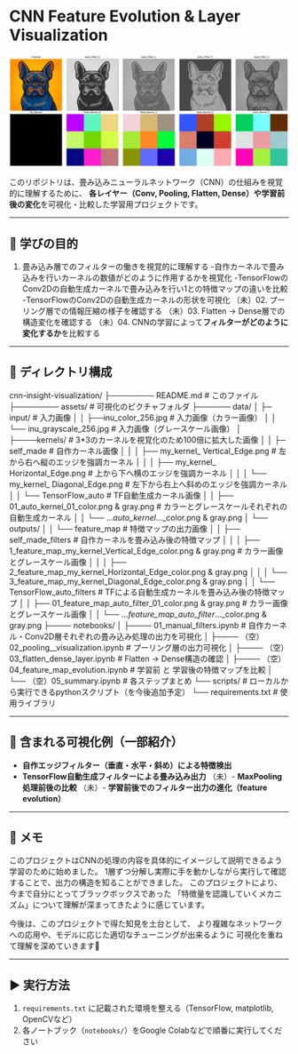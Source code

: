 # CNN Feature Evolution & Layer Visualization

![自動生成カーネルの畳み込み可視化](/assets/inu_tf_auto_kernel_c.png)

このリポジトリは、畳み込みニューラルネットワーク（CNN）の仕組みを視覚的に理解するために、
**各レイヤー（Conv, Pooling, Flatten, Dense）や学習前後の変化**を可視化・比較した学習用プロジェクトです。

---

## 🧠 学びの目的

01. 畳み込み層でのフィルターの働きを視覚的に理解する
-自作カーネルで畳み込みを行いカーネルの数値がどのように作用するかを視覚化
-TensorFlowのConv2Dの自動生成カーネルで畳み込みを行い1との特徴マップの違いを比較
-TensorFlowのConv2Dの自動生成カーネルの形状を可視化
（未）02. プーリング層での情報圧縮の様子を確認する
（未）03. Flatten → Dense層での構造変化を確認する
（未）04. CNNの学習によって**フィルターがどのように変化するか**を比較する

---

## 📁 ディレクトリ構成

cnn-insight-visualization/
├──────── README.md  # このファイル
├──────── assets/  # 可視化のピクチャフォルダ
├────── data/
│  ├─ input/ # 入力画像
│  │       ├──inu_color_256.jpg      # 入力画像（カラー画像）
│  │       └── inu_grayscale_256.jpg              # 入力画像（グレースケール画像）
│  ├────kernels/   # 3*3のカーネルを視覚化のため100倍に拡大した画像
│  │     ├─ self_made      # 自作カーネル画像
│  │     │     ├── my_kernel_ Vertical_Edge.png      # 左から右へ縦のエッジを強調カーネル
│  │     │     ├── my_kernel_ Horizontal_Edge.png    # 上から下へ横のエッジを強調カーネル
│  │     │     └── my_kernel_ Diagonal_Edge.png      # 左下から右上へ斜めのエッジを強調カーネル
│  │     └── TensorFlow_auto     # TF自動生成カーネル画像
│  │            ├── 01_auto_kernel_01_color.png & gray.png      # カラーとグレースケールそれぞれの自動生成カーネル
│  │            └── ..._auto_kernel_..._color.png & gray.png
│  └── outputs/
│  │       └── feature_map # 特徴マップの出力画像
│  │          ├── self_made_filters  # 自作カーネルを畳み込み後の特徴マップ
│  │          │ ├── 1_feature_map_my_kernel_Vertical_Edge_color.png & gray.png # カラー画像とグレースケール画像
│  │          │ ├── 2_feature_map_my_kernel_Horizontal_Edge_color.png & gray.png
│  │          │ └── 3_feature_map_my_kernel_Diagonal_Edge_color.png & gray.png
│  │          └── TensorFlow_auto_filters     # TFによる自動生成カーネルを畳み込み後の特徴マップ
│  │             ├── 01_feature_map_auto_filter_01_color.png & gray.png   # カラー画像とグレースケール画像
│  │             └── …_feature_map_auto_filter_..._color.png & gray.png
├──── notebooks/
│        ├──── 01_manual_filters.ipynb # 自作カーネル・Conv2D層それぞれの畳み込み処理の出力を可視化
│        ├──── （空）02_pooling__visualization.ipynb # プーリング層の出力可視化
│        ├──── （空）03_flatten_dense_layer.ipynb # Flatten → Dense構造の確認
│        ├──── （空）04_feature_map_evolution.ipynb # 学習前 と 学習後の特徴マップを比較
│        └── （空）05_summary.ipynb # 各ステップまとめ
└── scripts/  # ローカルから実行できるpythonスクリプト（を今後追加予定）
└── requirements.txt # 使用ライブラリ


---

## 🎨 含まれる可視化例（一部紹介）

- **自作エッジフィルター（垂直・水平・斜め）による特徴検出**
- **TensorFlow自動生成フィルターによる畳み込み出力**
（未）- **MaxPooling処理前後の比較**
（未）- **学習前後でのフィルター出力の進化（feature evolution）**

---

## 💬 メモ

このプロジェクトはCNNの処理の内容を具体的にイメージして説明できるよう学習のために始めました。
1層ずつ分解し実際に手を動かしながら実行して確認することで、出力の構造を知ることができました。
このプロジェクトにより、今まで自分にとってブラックボックスであった
「特徴量を認識していくメカニズム」について理解が深まってきたように感じています。

今後は、このプロジェクトで得た知見を土台として、
より複雑なネットワークへの応用や、モデルに応じた適切なチューニングが出来るように
可視化を重ねて理解を深めていきます🧩

---

## ▶️ 実行方法

1. `requirements.txt` に記載された環境を整える（TensorFlow, matplotlib, OpenCVなど）
2. 各ノートブック（`notebooks/`）をGoogle Colabなどで順番に実行してください
